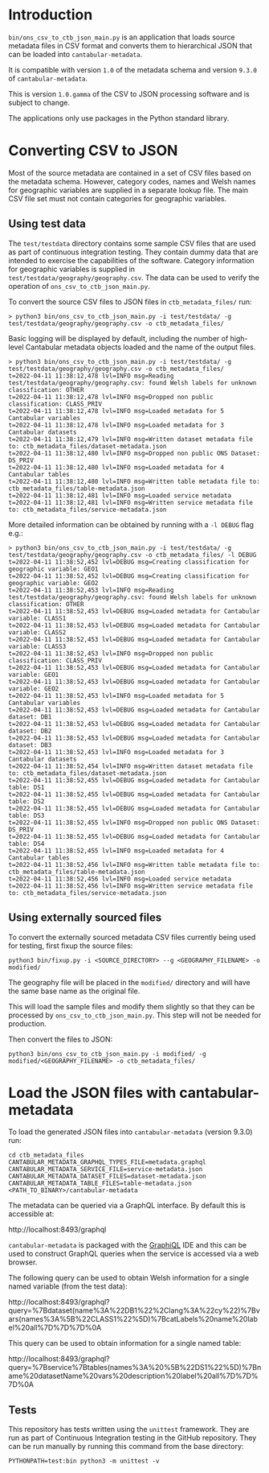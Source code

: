 Introduction
============

`bin/ons_csv_to_ctb_json_main.py` is an application that loads source metadata files in CSV format
and converts them to hierarchical JSON that can be loaded into `cantabular-metadata`.

It is compatible with version `1.0` of the metadata schema and version `9.3.0` of `cantabular-metadata`.

This is version `1.0.gamma` of the CSV to JSON processing software and is subject to change.

The applications only use packages in the Python standard library.

Converting CSV to JSON
======================

Most of the source metadata are contained in a set of CSV files based on the metadata schema.
However, category codes, names and Welsh names for geographic variables are supplied in a separate
lookup file. The main CSV file set must not contain categories for geographic variables.

Using test data
---------------

The `test/testdata` directory contains some sample CSV files that are used as part of continuous
integration testing. They contain dummy data that are intended to exercise the capabilities of the
software. Category information for geographic variables is supplied in `test/testdata/geography/geography.csv`.
The data can be used to verify the operation of `ons_csv_to_ctb_json_main.py`.

To convert the source CSV files to JSON files in `ctb_metadata_files/` run:
```
> python3 bin/ons_csv_to_ctb_json_main.py -i test/testdata/ -g test/testdata/geography/geography.csv -o ctb_metadata_files/
```

Basic logging will be displayed by default, including the number of high-level Cantabular metadata
objects loaded and the name of the output files.
```
> python3 bin/ons_csv_to_ctb_json_main.py -i test/testdata/ -g test/testdata/geography/geography.csv -o ctb_metadata_files/
t=2022-04-11 11:38:12,478 lvl=INFO msg=Reading test/testdata/geography/geography.csv: found Welsh labels for unknown classification: OTHER
t=2022-04-11 11:38:12,478 lvl=INFO msg=Dropped non public classification: CLASS_PRIV
t=2022-04-11 11:38:12,478 lvl=INFO msg=Loaded metadata for 5 Cantabular variables
t=2022-04-11 11:38:12,478 lvl=INFO msg=Loaded metadata for 3 Cantabular datasets
t=2022-04-11 11:38:12,479 lvl=INFO msg=Written dataset metadata file to: ctb_metadata_files/dataset-metadata.json
t=2022-04-11 11:38:12,480 lvl=INFO msg=Dropped non public ONS Dataset: DS_PRIV
t=2022-04-11 11:38:12,480 lvl=INFO msg=Loaded metadata for 4 Cantabular tables
t=2022-04-11 11:38:12,480 lvl=INFO msg=Written table metadata file to: ctb_metadata_files/table-metadata.json
t=2022-04-11 11:38:12,481 lvl=INFO msg=Loaded service metadata
t=2022-04-11 11:38:12,481 lvl=INFO msg=Written service metadata file to: ctb_metadata_files/service-metadata.json
```

More detailed information can be obtained by running with a `-l DEBUG` flag e.g.:
```
> python3 bin/ons_csv_to_ctb_json_main.py -i test/testdata/ -g test/testdata/geography/geography.csv -o ctb_metadata_files/ -l DEBUG
t=2022-04-11 11:38:52,452 lvl=DEBUG msg=Creating classification for geographic variable: GEO1
t=2022-04-11 11:38:52,452 lvl=DEBUG msg=Creating classification for geographic variable: GEO2
t=2022-04-11 11:38:52,453 lvl=INFO msg=Reading test/testdata/geography/geography.csv: found Welsh labels for unknown classification: OTHER
t=2022-04-11 11:38:52,453 lvl=DEBUG msg=Loaded metadata for Cantabular variable: CLASS1
t=2022-04-11 11:38:52,453 lvl=DEBUG msg=Loaded metadata for Cantabular variable: CLASS2
t=2022-04-11 11:38:52,453 lvl=DEBUG msg=Loaded metadata for Cantabular variable: CLASS3
t=2022-04-11 11:38:52,453 lvl=INFO msg=Dropped non public classification: CLASS_PRIV
t=2022-04-11 11:38:52,453 lvl=DEBUG msg=Loaded metadata for Cantabular variable: GEO1
t=2022-04-11 11:38:52,453 lvl=DEBUG msg=Loaded metadata for Cantabular variable: GEO2
t=2022-04-11 11:38:52,453 lvl=INFO msg=Loaded metadata for 5 Cantabular variables
t=2022-04-11 11:38:52,453 lvl=DEBUG msg=Loaded metadata for Cantabular dataset: DB1
t=2022-04-11 11:38:52,453 lvl=DEBUG msg=Loaded metadata for Cantabular dataset: DB2
t=2022-04-11 11:38:52,453 lvl=DEBUG msg=Loaded metadata for Cantabular dataset: DB3
t=2022-04-11 11:38:52,453 lvl=INFO msg=Loaded metadata for 3 Cantabular datasets
t=2022-04-11 11:38:52,454 lvl=INFO msg=Written dataset metadata file to: ctb_metadata_files/dataset-metadata.json
t=2022-04-11 11:38:52,455 lvl=DEBUG msg=Loaded metadata for Cantabular table: DS1
t=2022-04-11 11:38:52,455 lvl=DEBUG msg=Loaded metadata for Cantabular table: DS2
t=2022-04-11 11:38:52,455 lvl=DEBUG msg=Loaded metadata for Cantabular table: DS3
t=2022-04-11 11:38:52,455 lvl=INFO msg=Dropped non public ONS Dataset: DS_PRIV
t=2022-04-11 11:38:52,455 lvl=DEBUG msg=Loaded metadata for Cantabular table: DS4
t=2022-04-11 11:38:52,455 lvl=INFO msg=Loaded metadata for 4 Cantabular tables
t=2022-04-11 11:38:52,456 lvl=INFO msg=Written table metadata file to: ctb_metadata_files/table-metadata.json
t=2022-04-11 11:38:52,456 lvl=INFO msg=Loaded service metadata
t=2022-04-11 11:38:52,456 lvl=INFO msg=Written service metadata file to: ctb_metadata_files/service-metadata.json
```

Using externally sourced files
------------------------------

To convert the externally sourced metadata CSV files currently being used for testing, first fixup the source files:
```
python3 bin/fixup.py -i <SOURCE_DIRECTORY> --g <GEOGRAPHY_FILENAME> -o modified/
```

The geography file will be placed in the `modified/` directory and will have the same base name as the original file.

This will load the sample files and modify them slightly so that they can be processed by `ons_csv_to_ctb_json_main.py`.
This step will not be needed for production.

Then convert the files to JSON:
```
python3 bin/ons_csv_to_ctb_json_main.py -i modified/ -g modified/<GEOGRAPHY_FILENAME> -o ctb_metadata_files/
```

Load the JSON files with cantabular-metadata
============================================

To load the generated JSON files into `cantabular-metadata` (version 9.3.0) run:
```
cd ctb_metadata_files
CANTABULAR_METADATA_GRAPHQL_TYPES_FILE=metadata.graphql CANTABULAR_METADATA_SERVICE_FILE=service-metadata.json CANTABULAR_METADATA_DATASET_FILES=dataset-metadata.json CANTABULAR_METADATA_TABLE_FILES=table-metadata.json <PATH_TO_BINARY>/cantabular-metadata
```

The metadata can be queried via a GraphQL interface. By default this is accessible at:

http://localhost:8493/graphql

`cantabular-metadata` is packaged with the [GraphiQL](https://github.com/graphql/graphiql) IDE
and this can be used to construct GraphQL queries when the service is accessed via a web browser.

The following query can be used to obtain Welsh information for a single named variable (from the test data):

http://localhost:8493/graphql?query=%7Bdataset(name%3A%22DB1%22%2Clang%3A%22cy%22)%7Bvars(names%3A%5B%22CLASS1%22%5D)%7BcatLabels%20name%20label%20all%7D%7D%7D%0A

This query can be used to obtain information for a single named table:

http://localhost:8493/graphql?query=%7Bservice%7Btables(names%3A%20%5B%22DS1%22%5D)%7Bname%20datasetName%20vars%20description%20label%20all%7D%7D%7D%0A

Tests
-----

This repository has tests written using the `unittest` framework. They are run as part of
Continuous Integration testing in the GitHub repository. They can be run manually by running this
command from the base directory:

```
PYTHONPATH=test:bin python3 -m unittest -v
```
